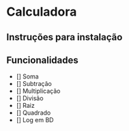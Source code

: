 # Calculadora 

## Instruções para instalação

## Funcionalidades

- [] Soma 
- [] Subtração
- [] Multiplicação
- [] Divisão
- [] Raiz
- [] Quadrado
- [] Log em BD